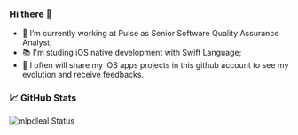 ### Hi there 👋

- 🏢 I’m currently working at Pulse as Senior Software Quality Assurance Analyst;
- 📚 I'm studing iOS native development with Swift Language;
- 🌱 I often will share my iOS apps projects in this github account to see my evolution and receive feedbacks.  

### &#x1f4c8; GitHub Stats

![mlpdleal Status](https://github-readme-stats.vercel.app/api?username=mlpdleal&show_icons=true&theme=dark)





